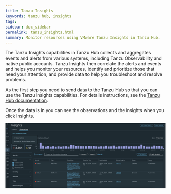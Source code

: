 ```yaml
---
title: Tanzu Insights
keywords: tanzu hub, insights
tags:
sidebar: doc_sidebar
permalink: tanzu_insights.html
summary: Monitor resources using VMware Tanzu Insights in Tanzu Hub.
---
```


The Tanzu Insights capabilities in Tanzu Hub collects and aggregates events and alerts from various systems, including Tanzu Observability and native public accounts. Tanzu Insights then correlate the alerts and events and helps you monitor your resources, identify and prioritize those that need your attention, and provide data to help you troubleshoot and resolve problems.

As the first step you need to send data to the Tanzu Hub so that you can use the Tanzu Insights capabilities. For details instructions, see the [Tanzu Hub documentation](https://docs.vmware.com/en/VMware-Tanzu-Hub/SaaS/Using-and-Managing-VMware-Tanzu-Hub/GUID-D379CBB6-3777-41C4-A8AC-2FA34A1B6FA7.html#how-to-set-up-a-vmware-aria-operations-for-applications-source-4).

Once the data is in you can see the observations and the insights when you click Insights.

![A screenshot of the Tanzu Insights UI. ](images/tanzu-inisghts-overview-observations.png)

